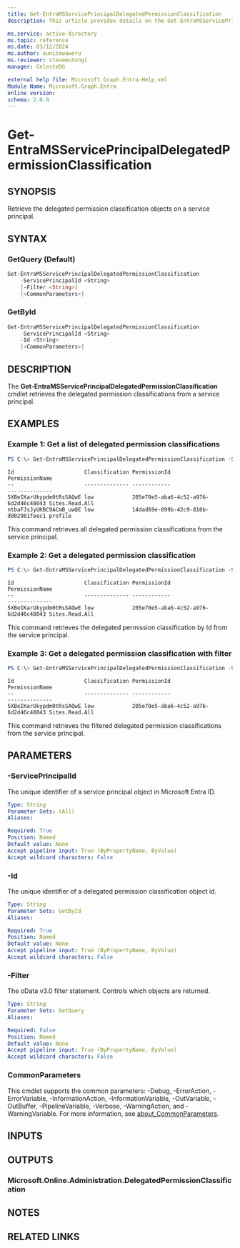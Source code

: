 ```yaml
---
title: Get-EntraMSServicePrincipalDelegatedPermissionClassification
description: This article provides details on the Get-EntraMSServicePrincipalDelegatedPermissionClassification command.

ms.service: active-directory
ms.topic: reference
ms.date: 03/12/2024
ms.author: eunicewaweru
ms.reviewer: stevemutungi
manager: CelesteDG

external help file: Microsoft.Graph.Entra-Help.xml
Module Name: Microsoft.Graph.Entra
online version:
schema: 2.0.0
---
```


# Get-EntraMSServicePrincipalDelegatedPermissionClassification

## SYNOPSIS
Retrieve the delegated permission classification objects on a service principal.

## SYNTAX

### GetQuery (Default)
```powershell
Get-EntraMSServicePrincipalDelegatedPermissionClassification 
    -ServicePrincipalId <String> 
    [-Filter <String>]
    [<CommonParameters>]
```

### GetById
```powershell
Get-EntraMSServicePrincipalDelegatedPermissionClassification 
    -ServicePrincipalId <String> 
    -Id <String>
    [<CommonParameters>]
```

## DESCRIPTION
The **Get-EntraMSServicePrincipalDelegatedPermissionClassification** cmdlet retrieves the delegated permission classifications from a service principal.

## EXAMPLES

### Example 1: Get a list of delegated permission classifications
```powershell
PS C:\> Get-EntraMSServicePrincipalDelegatedPermissionClassification -ServicePrincipalId "95f56359-0165-4f80-bffb-c89d06cf2c6f"
```

```output
Id                      Classification PermissionId                         PermissionName
--                      -------------- ------------                         --------------
5XBeIKarUkypdm0tRsSAQwE low            205e70e5-aba6-4c52-a976-6d2d46c48043 Sites.Read.All
ntbaFJsJyUKBC9ACmB_uwQE low            14dad69e-099b-42c9-810b-d002981feec1 profile
```

This command retrieves all delegated permission classifications from the service principal.

### Example 2: Get a delegated permission classification
```powershell
PS C:\> Get-EntraMSServicePrincipalDelegatedPermissionClassification -ServicePrincipalId "95f56359-0165-4f80-bffb-c89d06cf2c6f" -Id "5XBeIKarUkypdm0tRsSAQwE"
```

```output
Id                      Classification PermissionId                         PermissionName
--                      -------------- ------------                         --------------
5XBeIKarUkypdm0tRsSAQwE low            205e70e5-aba6-4c52-a976-6d2d46c48043 Sites.Read.All
```

This command retrieves the delegated permission classification by Id from the service principal.

### Example 3: Get a delegated permission classification with filter
```powershell
PS C:\> Get-EntraMSServicePrincipalDelegatedPermissionClassification -ServicePrincipalId "95f56359-0165-4f80-bffb-c89d06cf2c6f" -Filter "PermissionName eq 'Sites.Read.All'"
```

```output
Id                      Classification PermissionId                         PermissionName
--                      -------------- ------------                         --------------
5XBeIKarUkypdm0tRsSAQwE low            205e70e5-aba6-4c52-a976-6d2d46c48043 Sites.Read.All
```

This command retrieves the filtered delegated permission classifications from the service principal.

## PARAMETERS

### -ServicePrincipalId
The unique identifier of a service principal object in Microsoft Entra ID.

```yaml
Type: String
Parameter Sets: (All)
Aliases:

Required: True
Position: Named
Default value: None
Accept pipeline input: True (ByPropertyName, ByValue)
Accept wildcard characters: False
```

### -Id
The unique identifier of a delegated permission classification object id.

```yaml
Type: String
Parameter Sets: GetById
Aliases:

Required: True
Position: Named
Default value: None
Accept pipeline input: True (ByPropertyName, ByValue)
Accept wildcard characters: False
```

### -Filter
The oData v3.0 filter statement. 
Controls which objects are returned.

```yaml
Type: String
Parameter Sets: GetQuery
Aliases:

Required: False
Position: Named
Default value: None
Accept pipeline input: True (ByPropertyName, ByValue)
Accept wildcard characters: False
```

### CommonParameters
This cmdlet supports the common parameters: -Debug, -ErrorAction, -ErrorVariable, -InformationAction, -InformationVariable, -OutVariable, -OutBuffer, -PipelineVariable, -Verbose, -WarningAction, and -WarningVariable. For more information, see [about_CommonParameters](http://go.microsoft.com/fwlink/?LinkID=113216).

## INPUTS

## OUTPUTS

### Microsoft.Online.Administration.DelegatedPermissionClassification
## NOTES
## RELATED LINKS
